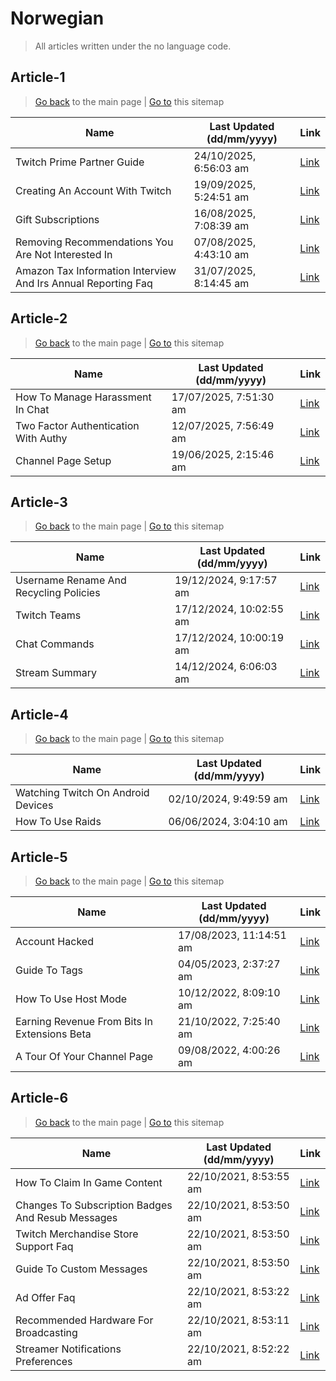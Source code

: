 # Norwegian
> All articles written under the no language code. 

## Article-1
> [Go back](../README.md) to the main page | [Go to](https://help.twitch.tv/s/sitemap-topicarticle-1.xml) this sitemap

| Name                                                          | Last Updated (dd/mm/yyyy) | Link                                                                                                                |
|---------------------------------------------------------------|---------------------------|---------------------------------------------------------------------------------------------------------------------|
| Twitch Prime Partner Guide                                    | 24/10/2025, 6:56:03 am    | [Link](https://help.twitch.tv/s/article/twitch-prime-partner-guide?language=no)                                     |
| Creating An Account With Twitch                               | 19/09/2025, 5:24:51 am    | [Link](https://help.twitch.tv/s/article/creating-an-account-with-twitch?language=no)                                |
| Gift Subscriptions                                            | 16/08/2025, 7:08:39 am    | [Link](https://help.twitch.tv/s/article/gift-subscriptions?language=no)                                             |
| Removing Recommendations You Are Not Interested In            | 07/08/2025, 4:43:10 am    | [Link](https://help.twitch.tv/s/article/Removing-recommendations-you-are-not-interested-in?language=no)             |
| Amazon Tax Information Interview And Irs Annual Reporting Faq | 31/07/2025, 8:14:45 am    | [Link](https://help.twitch.tv/s/article/amazon-tax-information-interview-and-irs-annual-reporting-faq?language=no)  |



## Article-2
> [Go back](../README.md) to the main page | [Go to](https://help.twitch.tv/s/sitemap-topicarticle-2.xml) this sitemap

| Name                                 | Last Updated (dd/mm/yyyy) | Link                                                                                       |
|--------------------------------------|---------------------------|--------------------------------------------------------------------------------------------|
| How To Manage Harassment In Chat     | 17/07/2025, 7:51:30 am    | [Link](https://help.twitch.tv/s/article/how-to-manage-harassment-in-chat?language=no)      |
| Two Factor Authentication With Authy | 12/07/2025, 7:56:49 am    | [Link](https://help.twitch.tv/s/article/two-factor-authentication-with-authy?language=no)  |
| Channel Page Setup                   | 19/06/2025, 2:15:46 am    | [Link](https://help.twitch.tv/s/article/channel-page-setup?language=no)                    |



## Article-3
> [Go back](../README.md) to the main page | [Go to](https://help.twitch.tv/s/sitemap-topicarticle-3.xml) this sitemap

| Name                                   | Last Updated (dd/mm/yyyy) | Link                                                                                         |
|----------------------------------------|---------------------------|----------------------------------------------------------------------------------------------|
| Username Rename And Recycling Policies | 19/12/2024, 9:17:57 am    | [Link](https://help.twitch.tv/s/article/username-rename-and-recycling-policies?language=no)  |
| Twitch Teams                           | 17/12/2024, 10:02:55 am   | [Link](https://help.twitch.tv/s/article/twitch-teams?language=no)                            |
| Chat Commands                          | 17/12/2024, 10:00:19 am   | [Link](https://help.twitch.tv/s/article/chat-commands?language=no)                           |
| Stream Summary                         | 14/12/2024, 6:06:03 am    | [Link](https://help.twitch.tv/s/article/stream-summary?language=no)                          |



## Article-4
> [Go back](../README.md) to the main page | [Go to](https://help.twitch.tv/s/sitemap-topicarticle-4.xml) this sitemap

| Name                               | Last Updated (dd/mm/yyyy) | Link                                                                                     |
|------------------------------------|---------------------------|------------------------------------------------------------------------------------------|
| Watching Twitch On Android Devices | 02/10/2024, 9:49:59 am    | [Link](https://help.twitch.tv/s/article/watching-twitch-on-android-devices?language=no)  |
| How To Use Raids                   | 06/06/2024, 3:04:10 am    | [Link](https://help.twitch.tv/s/article/how-to-use-raids?language=no)                    |



## Article-5
> [Go back](../README.md) to the main page | [Go to](https://help.twitch.tv/s/sitemap-topicarticle-5.xml) this sitemap

| Name                                         | Last Updated (dd/mm/yyyy) | Link                                                                                               |
|----------------------------------------------|---------------------------|----------------------------------------------------------------------------------------------------|
| Account Hacked                               | 17/08/2023, 11:14:51 am   | [Link](https://help.twitch.tv/s/article/account-hacked?language=no)                                |
| Guide To Tags                                | 04/05/2023, 2:37:27 am    | [Link](https://help.twitch.tv/s/article/guide-to-tags?language=no)                                 |
| How To Use Host Mode                         | 10/12/2022, 8:09:10 am    | [Link](https://help.twitch.tv/s/article/how-to-use-host-mode?language=no)                          |
| Earning Revenue From Bits In Extensions Beta | 21/10/2022, 7:25:40 am    | [Link](https://help.twitch.tv/s/article/earning-revenue-from-bits-in-extensions-beta?language=no)  |
| A Tour Of Your Channel Page                  | 09/08/2022, 4:00:26 am    | [Link](https://help.twitch.tv/s/article/a-tour-of-your-channel-page?language=no)                   |



## Article-6
> [Go back](../README.md) to the main page | [Go to](https://help.twitch.tv/s/sitemap-topicarticle-6.xml) this sitemap

| Name                                              | Last Updated (dd/mm/yyyy) | Link                                                                                                    |
|---------------------------------------------------|---------------------------|---------------------------------------------------------------------------------------------------------|
| How To Claim In Game Content                      | 22/10/2021, 8:53:55 am    | [Link](https://help.twitch.tv/s/article/how-to-claim-in-game-content?language=no)                       |
| Changes To Subscription Badges And Resub Messages | 22/10/2021, 8:53:50 am    | [Link](https://help.twitch.tv/s/article/Changes-to-Subscription-Badges-and-Resub-Messages?language=no)  |
| Twitch Merchandise Store Support Faq              | 22/10/2021, 8:53:50 am    | [Link](https://help.twitch.tv/s/article/twitch-merchandise-store-support-faq?language=no)               |
| Guide To Custom Messages                          | 22/10/2021, 8:53:50 am    | [Link](https://help.twitch.tv/s/article/guide-to-custom-messages?language=no)                           |
| Ad Offer Faq                                      | 22/10/2021, 8:53:22 am    | [Link](https://help.twitch.tv/s/article/ad-offer-faq?language=no)                                       |
| Recommended Hardware For Broadcasting             | 22/10/2021, 8:53:11 am    | [Link](https://help.twitch.tv/s/article/recommended-hardware-for-broadcasting?language=no)              |
| Streamer Notifications Preferences                | 22/10/2021, 8:52:22 am    | [Link](https://help.twitch.tv/s/article/streamer-notifications-preferences?language=no)                 |



